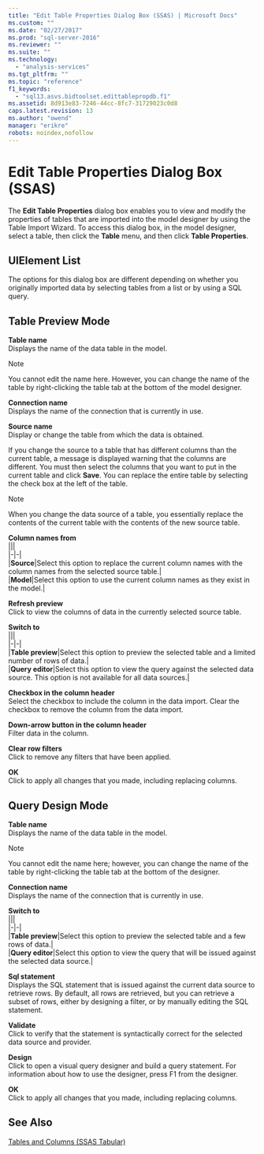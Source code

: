 ```yaml
---
title: "Edit Table Properties Dialog Box (SSAS) | Microsoft Docs"
ms.custom: ""
ms.date: "02/27/2017"
ms.prod: "sql-server-2016"
ms.reviewer: ""
ms.suite: ""
ms.technology: 
  - "analysis-services"
ms.tgt_pltfrm: ""
ms.topic: "reference"
f1_keywords: 
  - "sql13.asvs.bidtoolset.edittablepropdb.f1"
ms.assetid: 8d913e83-7246-44cc-8fc7-31729023c0d8
caps.latest.revision: 13
ms.author: "owend"
manager: "erikre"
robots: noindex,nofollow
---
```

# Edit Table Properties Dialog Box (SSAS)
  The **Edit Table Properties** dialog box enables you to view and modify the properties of tables that are imported into the model designer by using the Table Import Wizard. To access this dialog box, in the model designer, select a table, then click the **Table** menu, and then click **Table Properties**.  
  
## UIElement List  
 The options for this dialog box are different depending on whether you originally imported data by selecting tables from a list or by using a SQL query.  
  
## Table Preview Mode  
 **Table name**  
 Displays the name of the data table in the model.  
  
> [!NOTE]  
>  You cannot edit the name here. However, you can change the name of the table by right-clicking the table tab at the bottom of the model designer.  
  
 **Connection name**  
 Displays the name of the connection that is currently in use.  
  
 **Source name**  
 Display or change the table from which the data is obtained.  
  
 If you change the source to a table that has different columns than the current table, a message is displayed warning that the columns are different. You must then select the columns that you want to put in the current table and click **Save**. You can replace the entire table by selecting the check box at the left of the table.  
  
> [!NOTE]  
>  When you change the data source of a table, you essentially replace the contents of the current table with the contents of the new source table.  
  
 **Column names from**  
 |||  
|-|-|  
|**Source**|Select this option to replace the current column names with the column names from the selected source table.|  
|**Model**|Select this option to use the current column names as they exist in the model.|  
  
 **Refresh preview**  
 Click to view the columns of data in the currently selected source table.  
  
 **Switch to**  
 |||  
|-|-|  
|**Table preview**|Select this option to preview the selected table and a limited number of rows of data.|  
|**Query editor**|Select this option to view the query against the selected data source. This option is not available for all data sources.|  
  
 **Checkbox in the column header**  
 Select the checkbox to include the column in the data import. Clear the checkbox to remove the column from the data import.  
  
 **Down-arrow button in the column header**  
 Filter data in the column.  
  
 **Clear row filters**  
 Click to remove any filters that have been applied.  
  
 **OK**  
 Click to apply all changes that you made, including replacing columns.  
  
## Query Design Mode  
 **Table name**  
 Displays the name of the data table in the model.  
  
> [!NOTE]  
>  You cannot edit the name here; however, you can change the name of the table by right-clicking the table tab at the bottom of the designer.  
  
 **Connection name**  
 Displays the name of the connection that is currently in use.  
  
 **Switch to**  
 |||  
|-|-|  
|**Table preview**|Select this option to preview the selected table and a few rows of data.|  
|**Query editor**|Select this option to view the query that will be issued against the selected data source.|  
  
 **Sql statement**  
 Displays the SQL statement that is issued against the current data source to retrieve rows. By default, all rows are retrieved, but you can retrieve a subset of rows, either by designing a filter, or by manually editing the SQL statement.  
  
 **Validate**  
 Click to verify that the statement is syntactically correct for the selected data source and provider.  
  
 **Design**  
 Click to open a visual query designer and build a query statement. For information about how to use the designer, press F1 from the designer.  
  
 **OK**  
 Click to apply all changes that you made, including replacing columns.  
  
## See Also  
 [Tables and Columns &#40;SSAS Tabular&#41;](../analysis-services/tabular-models/tables-and-columns-ssas-tabular.md)  
  
  